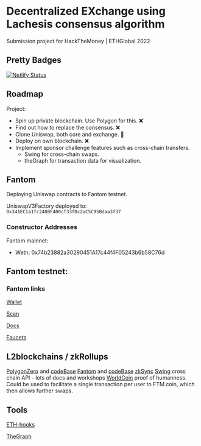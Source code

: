 
# Decentralized EXchange using Lachesis consensus algorithm


Submission project for HackTheMoney | ETHGlobal 2022


## Pretty Badges

[![Netlify Status](https://api.netlify.com/api/v1/badges/3e96c724-ddcd-4422-9728-3875f9f1fb81/deploy-status)](https://app.netlify.com/sites/lachesiswap/deploys)

## Roadmap

<!-- Link to [Trello](https://trello.com/b/j4Rx38rw/hacqthemoney) -->

Project:
 - Spin up private blockchain. Use Polygon for this. ❌`
 - Find out how to replace the consensus. ❌
 - Clone Uniswap, both core and exchange. 🎯
 - Deploy on own blockchain. ❌
 - Implement sponsor challenge features such as cross-chain transfers.
   - Swing for cross-chain swaps.
   - theGraph for transaction data for visualization.


## Fantom

Deploying Uniswap contracts to Fantom testnet.

UniswapV3Factory deployed to: `0x341EC1a1fc2480F400cf33fDc2aC5C95Bdaa3f37`


### Constructor Addresses

Fantom mainnet:
 - Weth: 0x74b23882a30290451A17c44f4F05243b6b58C76d


Fantom testnet:
 - 


### Fantom links


[Wallet](https://pwawallet.fantom.network/#/account/0x3ECC53F7Ba45508483379bd76989A3003E6cbf09/)

[Scan](https://ftmscan.com/address/0x660655EB385467fd95E19aE97a05188d9553B3Ea)

[Docs](https://docs.fantom.foundation/api/public-api-endpoints#mainnet)

[Faucets](https://faucet.fantom.network/)

## L2blockchains / zkRollups

[PolygonZero](https://polygon.technology/solutions/polygon-zero/) and [codeBase](https://github.com/mir-protocol/plonky2)
[Fantom](https://www.fantom.foundation/lachesis-consensus-algorithm/) and [codeBase](https://github.com/Fantom-foundation/go-opera)
[zkSync](https://v2-docs.zksync.io/dev/)
[Swing](https://swing.xyz/developers) cross chain API - lots of docs and workshops
[WorldCoin](https://jumpy-seat-486.notion.site/World-ID-Hack-ideas-14cfabb4c6c849eea3cc2ecb39f4710f) proof of humanness. Could be used to facilitate a single transaction per user to FTM coin, which then allows further swaps.

## Tools

[ETH-hooks](https://scaffold-eth.github.io/eth-hooks/)

[TheGraph](https://thegraph.com/docs/en/developer/quick-start/)
